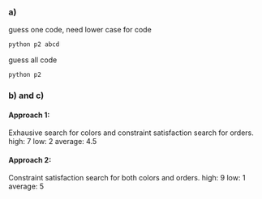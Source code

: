 ### a)
guess one code, need lower case for code
```sh
python p2 abcd
```

guess all code
```sh
python p2
```
### b) and c)

#### Approach 1:
Exhausive search for colors and constraint satisfaction search for orders.
high: 7
low: 2
average: 4.5
#### Approach 2:
Constraint satisfaction search for both colors and orders.
high: 9
low: 1
average: 5


